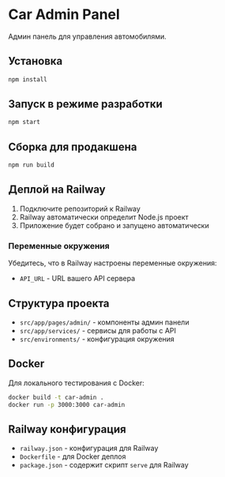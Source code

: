 # Car Admin Panel

Админ панель для управления автомобилями.

## Установка

```bash
npm install
```

## Запуск в режиме разработки

```bash
npm start
```

## Сборка для продакшена

```bash
npm run build
```

## Деплой на Railway

1. Подключите репозиторий к Railway
2. Railway автоматически определит Node.js проект
3. Приложение будет собрано и запущено автоматически

### Переменные окружения

Убедитесь, что в Railway настроены переменные окружения:
- `API_URL` - URL вашего API сервера

## Структура проекта

- `src/app/pages/admin/` - компоненты админ панели
- `src/app/services/` - сервисы для работы с API
- `src/environments/` - конфигурация окружения

## Docker

Для локального тестирования с Docker:

```bash
docker build -t car-admin .
docker run -p 3000:3000 car-admin
```

## Railway конфигурация

- `railway.json` - конфигурация для Railway
- `Dockerfile` - для Docker деплоя
- `package.json` - содержит скрипт `serve` для Railway
